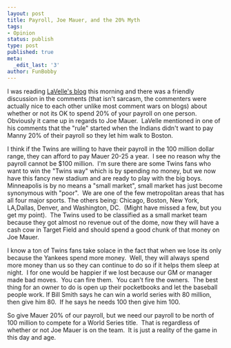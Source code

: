 ```yaml
---
layout: post
title: Payroll, Joe Mauer, and the 20% Myth
tags:
- Opinion
status: publish
type: post
published: true
meta:
  _edit_last: '3'
author: FunBobby
---
```

I was reading <a href="http://blogs2.startribune.com/blogs/neal/2009/12/01/tuesday-update-2/">LaVelle's blog</a> this morning and there was a friendly discussion in the comments (that isn't sarcasm, the commenters were actually nice to each other unlike most comment wars on blogs) about whether or not its OK to spend 20% of your payroll on one person. Obviously it came up in regards to Joe Mauer.  LaVelle mentioned in one of his comments that the "rule" started when the Indians didn't want to pay Manny 20% of their payroll so they let him walk to Boston.

I think if the Twins are willing to have their payroll in the 100 million dollar range, they can afford to pay Mauer 20-25 a year.  I see no reason why the payroll cannot be $100 million.  I'm sure there are some Twins fans who want to win the "Twins way" which is by spending no money, but we now have this fancy new stadium and are ready to play with the big boys.  Minneapolis is by no means a "small market", small market has just become synonymous with "poor".  We are one of the few metropolitan areas that has all four major sports. The others being: Chicago, Boston, New York, LA,Dallas, Denver, and Washington, DC.  (Might have missed a few, but you get my point).  The Twins used to be classified as a small market team because they got almost no revenue out of the dome, now they will have a cash cow in Target Field and should spend a good chunk of that money on Joe Mauer. 

I know a ton of Twins fans take solace in the fact that when we lose its only because the Yankees spend more money.  Well, they will always spend more money than us so they can continue to do so if it helps them sleep at night.  I for one would be happier if we lost because our GM or manager made bad moves.  You can fire them.  You can't fire the owners.  The best thing for an owner to do is open up their pocketbooks and let the baseball people work. If Bill Smith says he can win a world series with 80 million, then give him 80.  If he says he needs 100 then give him 100.

So give Mauer 20% of our payroll, but we need our payroll to be north of 100 million to compete for a World Series title.  That is regardless of whether or not Joe Mauer is on the team.  It is just a reality of the game in this day and age.
